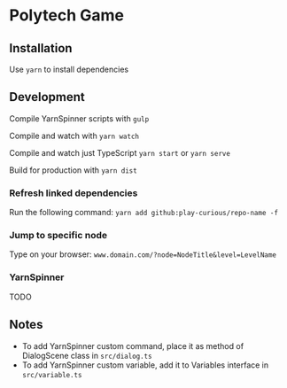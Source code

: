 # Polytech Game

## Installation

Use `yarn` to install dependencies

## Development

Compile YarnSpinner scripts with `gulp`

Compile and watch with `yarn watch`

Compile and watch just TypeScript `yarn start` or `yarn serve`

Build for production with `yarn dist`

### Refresh linked dependencies

Run the following command: `yarn add github:play-curious/repo-name -f`

### Jump to specific node

Type on your browser: `www.domain.com/?node=NodeTitle&level=LevelName`

### YarnSpinner

TODO

## Notes

- To add YarnSpinner custom command, place it as method of DialogScene class in `src/dialog.ts`
- To add YarnSpinner custom variable, add it to Variables interface in `src/variable.ts`
